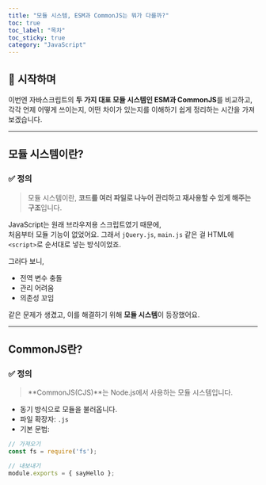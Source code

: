 ```yaml
---
title: "모듈 시스템, ESM과 CommonJS는 뭐가 다를까?"
toc: true
toc_label: "목차"
toc_sticky: true
category: "JavaScript"
---
```


## 🚀 시작하며

이번엔 자바스크립트의 **두 가지 대표 모듈 시스템인 ESM과 CommonJS**를 비교하고,  
각각 언제 어떻게 쓰이는지, 어떤 차이가 있는지를 이해하기 쉽게 정리하는 시간을 가져보겠습니다.

---

## 모듈 시스템이란?

### ✅ 정의
> 모듈 시스템이란, **코드를 여러 파일로 나누어 관리하고 재사용할 수 있게 해주는 구조**입니다.

JavaScript는 원래 브라우저용 스크립트였기 때문에,  
처음부터 모듈 기능이 없었어요. 그래서 `jQuery.js`, `main.js` 같은 걸 HTML에 `<script>`로 순서대로 넣는 방식이었죠.

그러다 보니,
- 전역 변수 충돌
- 관리 어려움
- 의존성 꼬임

같은 문제가 생겼고, 이를 해결하기 위해 **모듈 시스템**이 등장했어요.

---

## CommonJS란?

### ✅ 정의
> **CommonJS(CJS)**는 Node.js에서 사용하는 모듈 시스템입니다.

- 동기 방식으로 모듈을 불러옵니다.
- 파일 확장자: `.js`
- 기본 문법:
```js
// 가져오기
const fs = require('fs');

// 내보내기
module.exports = { sayHello };
```